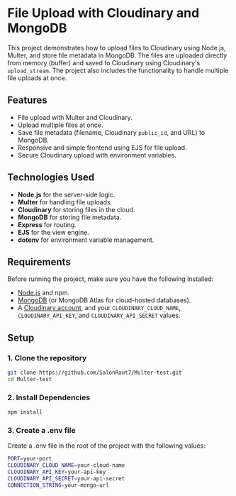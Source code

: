 # File Upload with Cloudinary and MongoDB

This project demonstrates how to upload files to Cloudinary using Node.js, Multer, and store file metadata in MongoDB. The files are uploaded directly from memory (buffer) and saved to Cloudinary using Cloudinary's `upload_stream`. The project also includes the functionality to handle multiple file uploads at once.

## Features
- File upload with Multer and Cloudinary.
- Upload multiple files at once.
- Save file metadata (filename, Cloudinary `public_id`, and URL) to MongoDB.
- Responsive and simple frontend using EJS for file upload.
- Secure Cloudinary upload with environment variables.

## Technologies Used
- **Node.js** for the server-side logic.
- **Multer** for handling file uploads.
- **Cloudinary** for storing files in the cloud.
- **MongoDB** for storing file metadata.
- **Express** for routing.
- **EJS** for the view engine.
- **dotenv** for environment variable management.

## Requirements

Before running the project, make sure you have the following installed:
- [Node.js](https://nodejs.org/en/) and npm.
- [MongoDB](https://www.mongodb.com/try/download/community) (or MongoDB Atlas for cloud-hosted databases).
- A [Cloudinary account](https://cloudinary.com/), and your `CLOUDINARY_CLOUD_NAME`, `CLOUDINARY_API_KEY`, and `CLOUDINARY_API_SECRET` values.

## Setup

### 1. Clone the repository

```bash
git clone https://github.com/SalonRaut7/Multer-test.git
cd Multer-test
```

### 2. Install Dependencies
```bash
npm install
```

### 3. Create a .env file
Create a .env file in the root of the project with the following values:
```bash
PORT=your-port
CLOUDINARY_CLOUD_NAME=your-cloud-name
CLOUDINARY_API_KEY=your-api-key
CLOUDINARY_API_SECRET=your-api-secret
CONNECTION_STRING=your-mongo-url
```